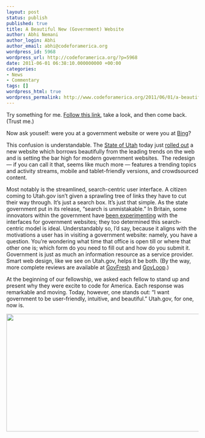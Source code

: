 ```yaml
---
layout: post
status: publish
published: true
title: A Beautiful New (Government) Website
author: Abhi Nemani
author_login: Abhi
author_email: abhi@codeforamerica.org
wordpress_id: 5968
wordpress_url: http://codeforamerica.org/?p=5968
date: 2011-06-01 06:38:10.000000000 +00:00
categories:
- News
- Commentary
tags: []
wordpress_html: true
wordpress_permalink: http://www.codeforamerica.org/2011/06/01/a-beautiful-new-government-website/
---
```


<p>Try something for me. <a href="http://utah.gov">Follow this link</a>, take a look, and then come back. (Trust me.)</p>
<p>Now ask youself: were you at a government website or were you at <a href="http://bing.com">Bing</a>?</p>
<p>This confusion is understandable. The <a href="http://utah.gov">State of Utah</a> today just <a href="http://utah.gov/media/release2011/">rolled out</a> a new website which borrows beautifully from the leading trends on the web and is setting the bar high for modern government websites.  The redesign — if you can call it that, seems like much more — features a trending topics and activity streams, mobile and tablet-friendly versions, and crowdsourced content.</p>
<p>Most notably is the streamlined, search-centric user interface. A citizen coming to Utah.gov isn’t given a sprawling tree of links they have to cut their way through. It’s just a search box. It’s just that simple. As the state government put in its release, “search is unmistakable.” In Britain, some innovators within the government have <a href="http://alpha.gov.uk/">been experimenting</a> with the interfaces for government websites; they too determined this search-centric model is ideal. Understandably so, I’d say, because it aligns with the motivations a user has in visiting a government website: namely, you have a question. You’re wondering what time that office is open till or where that other one is; which form do you need to fill out and how do you submit it. Government is just as much an information resource as a service provider. Smart web design, like we see on Utah.gov, helps it be both. (By the way, more complete reviews are available at <a href="http://gov20.govfresh.com/utah-gov-2-0-personalized-search-centric-design-real-time-content/">GovFresh</a> and <a href="http://www.govloop.com/profiles/blogs/top-5-features-of-new-utahgov">GovLoop</a>.)</p>
<p>At the beginning of our fellowship, we asked each fellow to stand up and present why they were excite to code for America. Each response was remarkable and moving. Today, however, one stands out: “I want government to be user-friendly, intuitive, and beautiful.” Utah.gov, for one, now is.</p>
<p><a href="http://codeforamerica.org/wp-content/uploads/2011/06/Utah.jpeg"><img alt="" class="aligncenter size-full wp-image-5970" height="308" src="http://codeforamerica.org/wp-content/uploads/2011/06/Utah.jpeg" title="Utah" width="610"/></a></p>
<p> </p>
